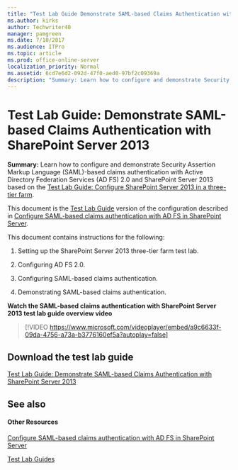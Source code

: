 ```yaml
---
title: "Test Lab Guide Demonstrate SAML-based Claims Authentication with SharePoint Server 2013"
ms.author: kirks
author: Techwriter40
manager: pamgreen
ms.date: 7/10/2017
ms.audience: ITPro
ms.topic: article
ms.prod: office-online-server
localization_priority: Normal
ms.assetid: 6cd7e6d2-092d-47f0-aed0-97bf2c09369a
description: "Summary: Learn how to configure and demonstrate Security Assertion Markup Language (SAML)-based claims authentication with Active Directory Federation Services (AD FS) 2.0 and SharePoint Server 2013 based on the Test Lab Guide: Configure SharePoint Server 2013 in a three-tier farm."
---
```


# Test Lab Guide: Demonstrate SAML-based Claims Authentication with SharePoint Server 2013

 **Summary:** Learn how to configure and demonstrate Security Assertion Markup Language (SAML)-based claims authentication with Active Directory Federation Services (AD FS) 2.0 and SharePoint Server 2013 based on the [Test Lab Guide: Configure SharePoint Server 2013 in a three-tier farm](configure-sharepoint-server-2013-in-a-three-tier-farm.md).
  
This document is the [Test Lab Guide](https://go.microsoft.com/fwlink/p/?LinkId=202817) version of the configuration described in [Configure SAML-based claims authentication with AD FS in SharePoint Server](http://technet.microsoft.com/library/cb9ade1e-a3a1-4d99-a100-0b451f8272ea%28Office.14%29.aspx).
  
This document contains instructions for the following:
  
1. Setting up the SharePoint Server 2013 three-tier farm test lab.
    
2. Configuring AD FS 2.0.
    
3. Configuring SAML-based claims authentication.
    
4. Demonstrating SAML-based claims authentication.
    
**Watch the SAML-based claims authentication with SharePoint Server 2013 test lab guide overview video**

> [!VIDEO https://www.microsoft.com/videoplayer/embed/a9c6633f-09da-4756-a73a-b3776160ef5a?autoplay=false]
## Download the test lab guide

[Test Lab Guide: Demonstrate SAML-based Claims Authentication with SharePoint Server 2013](https://go.microsoft.com/fwlink/p/?LinkId=255061)
  
## See also

#### Other Resources

[Configure SAML-based claims authentication with AD FS in SharePoint Server](http://technet.microsoft.com/library/cb9ade1e-a3a1-4d99-a100-0b451f8272ea%28Office.14%29.aspx)
  
[Test Lab Guides](https://go.microsoft.com/fwlink/p/?LinkId=202817)

